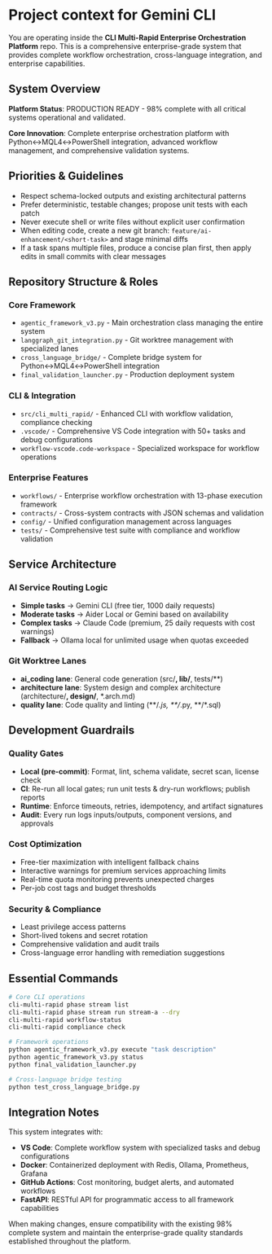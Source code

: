 # Project context for Gemini CLI

You are operating inside the **CLI Multi-Rapid Enterprise Orchestration Platform** repo. This is a comprehensive enterprise-grade system that provides complete workflow orchestration, cross-language integration, and enterprise capabilities.

## System Overview

**Platform Status**: PRODUCTION READY - 98% complete with all critical systems operational and validated.

**Core Innovation**: Complete enterprise orchestration platform with Python↔MQL4↔PowerShell integration, advanced workflow management, and comprehensive validation systems.

## Priorities & Guidelines

- Respect schema-locked outputs and existing architectural patterns
- Prefer deterministic, testable changes; propose unit tests with each patch
- Never execute shell or write files without explicit user confirmation
- When editing code, create a new git branch: `feature/ai-enhancement/<short-task>` and stage minimal diffs
- If a task spans multiple files, produce a concise plan first, then apply edits in small commits with clear messages

## Repository Structure & Roles

### **Core Framework**
- `agentic_framework_v3.py` - Main orchestration class managing the entire system
- `langgraph_git_integration.py` - Git worktree management with specialized lanes
- `cross_language_bridge/` - Complete bridge system for Python↔MQL4↔PowerShell integration
- `final_validation_launcher.py` - Production deployment system

### **CLI & Integration**
- `src/cli_multi_rapid/` - Enhanced CLI with workflow validation, compliance checking
- `.vscode/` - Comprehensive VS Code integration with 50+ tasks and debug configurations
- `workflow-vscode.code-workspace` - Specialized workspace for workflow operations

### **Enterprise Features**
- `workflows/` - Enterprise workflow orchestration with 13-phase execution framework
- `contracts/` - Cross-system contracts with JSON schemas and validation
- `config/` - Unified configuration management across languages
- `tests/` - Comprehensive test suite with compliance and workflow validation

## Service Architecture

### **AI Service Routing Logic**
- **Simple tasks** → Gemini CLI (free tier, 1000 daily requests)
- **Moderate tasks** → Aider Local or Gemini based on availability
- **Complex tasks** → Claude Code (premium, 25 daily requests with cost warnings)
- **Fallback** → Ollama local for unlimited usage when quotas exceeded

### **Git Worktree Lanes**
- **ai_coding lane**: General code generation (src/**, lib/**, tests/**)
- **architecture lane**: System design and complex architecture (architecture/**, design/**, *.arch.md)
- **quality lane**: Code quality and linting (**/*.js, **/*.py, **/*.sql)

## Development Guardrails

### **Quality Gates**
- **Local (pre-commit)**: Format, lint, schema validate, secret scan, license check
- **CI**: Re-run all local gates; run unit tests & dry-run workflows; publish reports
- **Runtime**: Enforce timeouts, retries, idempotency, and artifact signatures
- **Audit**: Every run logs inputs/outputs, component versions, and approvals

### **Cost Optimization**
- Free-tier maximization with intelligent fallback chains
- Interactive warnings for premium services approaching limits
- Real-time quota monitoring prevents unexpected charges
- Per-job cost tags and budget thresholds

### **Security & Compliance**
- Least privilege access patterns
- Short-lived tokens and secret rotation
- Comprehensive validation and audit trails
- Cross-language error handling with remediation suggestions

## Essential Commands

```bash
# Core CLI operations
cli-multi-rapid phase stream list
cli-multi-rapid phase stream run stream-a --dry
cli-multi-rapid workflow-status
cli-multi-rapid compliance check

# Framework operations
python agentic_framework_v3.py execute "task description"
python agentic_framework_v3.py status
python final_validation_launcher.py

# Cross-language bridge testing
python test_cross_language_bridge.py
```

## Integration Notes

This system integrates with:
- **VS Code**: Complete workflow system with specialized tasks and debug configurations
- **Docker**: Containerized deployment with Redis, Ollama, Prometheus, Grafana
- **GitHub Actions**: Cost monitoring, budget alerts, and automated workflows
- **FastAPI**: RESTful API for programmatic access to all framework capabilities

When making changes, ensure compatibility with the existing 98% complete system and maintain the enterprise-grade quality standards established throughout the platform.
